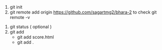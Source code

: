 
<!-- initial setup  -->

1. git init
2. git remote add origin https://github.com/sagartmg2/bhara-2
        to check
            git remote -v

<!-- day to day  -->
1. git status  ( optional )
2. git add
    - git add score.html
    - git add .

